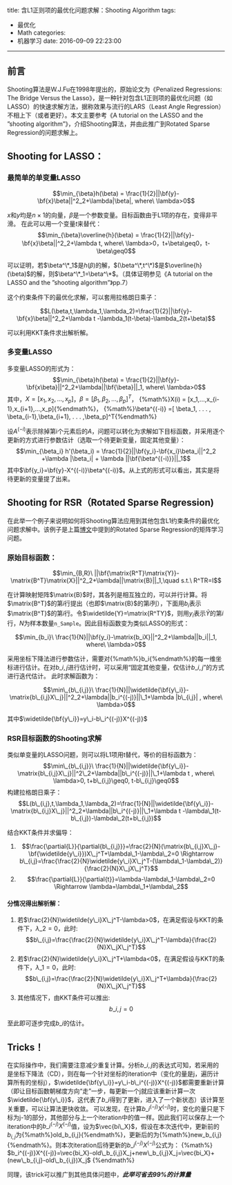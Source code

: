 title: 含L1正则项的最优化问题求解：Shooting Algorithm
tags:
  - 最优化
  - Math
categories:
  - 机器学习
date: 2016-09-09 22:23:00

---

## 前言
Shooting算法是W.J.Fu在1998年提出的，原始论文为《Penalized Regressions: The Bridge Versus the Lasso》，是一种针对包含L1正则项的最优化问题（如LASSO）的快速求解方法，据称效果与流行的LARS（Least Angle Regression）不相上下（或者更好）。本文主要参考《A tutorial on the LASSO and the ”shooting algorithm”》，介绍Shooting算法，并由此推广到Rotated Sparse Regression的问题求解上。
<!--more-->
## Shooting for LASSO：
### 最简单的单变量LASSO

$$\min_{\beta}h(\beta) = \frac{1}{2}||\bf{y}-\bf{x}\beta||^2_2+\lambda|\beta|, where\ \lambda>0$$

$x$和$y$均是$n\times 1$的向量，$\beta$是一个参数变量。目标函数由于L1项的存在，变得非平滑。
在此可以用一个变量$t$来替代：
$$\min_{\beta}\overline{h}(\beta) = \frac{1}{2}||\bf{y}-\bf{x}\beta||^2_2+\lambda t, where\ \lambda>0，t+\beta\geq0，t-\beta\geq0$$

可以证明，若$\beta^\*_1$是$h(\beta)$的解，$(\beta^\*,t^\*)$是$\overline{h}(\beta)$的解，则$\beta^\*_1=\beta^\*$。（具体证明参见《A tutorial on the LASSO and the ”shooting algorithm”》pp.7）

这个约束条件下的最优化求解，可以套用拉格朗日乘子：

$$L(\beta,t,\lambda_1,\lambda_2)=\frac{1}{2}||\bf{y}-\bf{x}\beta||^2_2+\lambda t -\lambda_1(t-\beta)-\lambda_2(t+\beta)$$

可以利用KKT条件求出解析解。
### 多变量LASSO
多变量LASSO的形式为：
$$\min_{\beta}h(\beta) = \frac{1}{2}||\bf{y}-\bf{x\beta}||^2_2+\lambda||\bf{\beta}||_1, where\ \lambda>0$$
其中，$X = [x_1,x_2,...,x_p]$，$\beta= [ \beta_1, \beta_2,..., \beta_p]^T$， {%math%}X(i) = [x_1,...,x_{i-1},x_{i+1},...,x_p]{%endmath%}， {%math%}\beta^{(-i)} =[ \beta_1, . . . ,  \beta_{i-1},\beta_{i+1}, . . . ,\beta_p]^T{%endmath%}

设$A^{(-i)}$表示除掉第i个元素后的$A$，问题可以转化为求解如下目标函数，并采用逐个更新的方式进行参数估计（选取一个待更新变量，固定其他变量）：
$$\min_{\beta_i} h'(\beta_i) = \frac{1}{2}||\bf{y_i}-\bf{x_i}\beta_i||^2_2 +\lambda |\beta_i| + \lambda ||\bf{\beta^{(-i)}}||_1$$
其中$\bf{y_i}=\bf{y}-X^{(-i)}\beta^{(-i)}$。从上式的形式可以看出，其实是将待更新的变量提了出来。
## Shooting for RSR（Rotated Sparse Regression)
在此举一个例子来说明如何将Shooting算法应用到其他包含L1约束条件的最优化问题求解中。该例子是上篇[博文](http://jayveehe.github.io/2016/09/06/Notes-of-High-Dimensional-LBP/)中提到的Rotated Sparse Regression的矩阵学习问题。
### 原始目标函数：

$$\min_{B,R}\ ||\bf{\matrix{R^T}\matrix{Y}}-\matrix{B^T}\matrix{X}||^2_2+\lambda||\matrix{B}||_1,\quad s.t.\ R^TR=I$$

在计算映射矩阵$\matrix{B}$时，其各列是相互独立的，可以并行计算。将$\matrix{B^T}$的第$i$行提出（也即$\matrix{B}$的第$i$列），下面用$b_i$表示$\matrix{B^T}$的第$i$行。令$\widetilde{Y}=\matrix{R^TY}$，则用$y_i$表示$\widetilde{Y}$的第$i$行，$N$为样本数量``n_Sample``。因此目标函数变为类似LASSO的形式：  

$$\min_{b_i}\ \frac{1}{N}||\bf{y_i}-\matrix{b_iX}||^2_2+\lambda||b_i||_1, where\   \lambda>0$$

采用坐标下降法进行参数估计，需要对{%math%}b_i{%endmath%}的每一维坐标进行估计。在对$b\_{i,j}$进行估计时，可以采用“固定其他变量，仅估计$b\_{i,j}$”的方式进行迭代估计。
此时求解函数为：

$$\min\_{b\_{i,j}}\ \frac{1}{N}||\widetilde{\bf{y\_i}}-\matrix{b\_{i,j}X\_j}||^2_2+\lambda||b_i^{(-j)}||\_1+\lambda |b\_{i,j}| , where\   \lambda>0$$

其中$\widetilde{\bf{y\_i}}=y\_i-b\_i^{(-j)}X^{(-j)}$
### RSR目标函数的Shooting求解
类似单变量的LASSO问题，则可以将L1项用t替代，等价的目标函数为：
$$\min\_{b\_{i,j}}\ \frac{1}{N}||\widetilde{\bf{y\_i}}-\matrix{b\_{i,j}X\_j}||^2\_2+\lambda||b\_i^{(-j)}||\_1+\lambda t , where\   \lambda>0, t+b\_{i,j}\geq0, t-b\_{i,j}\geq0$$
构建拉格朗日乘子：
$$L(b\_{i,j},t,\lambda_1,\lambda_2)=\frac{1}{N}||\widetilde{\bf{y\_i}}-\matrix{b\_{i,j}X\_j}||^2_2+\lambda||b\_i^{(-j)}||\_1+\lambda t -\lambda\_1(t-b\_{i,j})-\lambda\_2(t+b\_{i,j})$$

结合KKT条件并求偏导：  

1. $$\frac{\partial{L}}{\partial{b\_{i,j}}}=\frac{2}{N}(\matrix{b\_{i,j}X\_j}-\bf{\widetilde{y\_i}})X\_j^T+\lambda\_1-\lambda\_2=0 \Rightarrow b\_{i,j}=\frac{\frac{2}{N}\widetilde{y\_i}X\_j^T-(\lambda\_1-\lambda\_2)}{\frac{2}{N}X\_jX\_j^T}$$
2. $$\frac{\partial{L}}{\partial{t}}=\lambda-\lambda\_1-\lambda\_2=0 \Rightarrow \lambda=\lambda\_1+\lambda\_2$$

#### 分情况得出解析解：  

1. 若$\frac{2}{N}\widetilde{y\_i}X\_j^T-\lambda>0$，在满足假设与KKT的条件下，$\lambda\_2=0$，此时:$$b\_{i,j}=\frac{\frac{2}{N}\widetilde{y\_i}X\_j^T-\lambda}{\frac{2}{N}X\_jX\_j^T}$$
2. 若$\frac{2}{N}\widetilde{y\_i}X\_j^T+\lambda<0$，在满足假设与KKT的条件下，$\lambda\_1=0$，此时:$$b\_{i,j}=\frac{\frac{2}{N}\widetilde{y\_i}X\_j^T+\lambda}{\frac{2}{N}X\_jX\_j^T}$$
3. 其他情况下，由KKT条件可以推出:$$b\_{i,j}=0$$

至此即可逐步完成$b\_i$的估计。

## Tricks！
在实际操作中，我们需要注意减少重复计算。分析$b\_{i,j}$的表达式可知，若采用的是坐标下降法（CD），则在每一个针对坐标的iteration中（变化的量是j，遍历计算所有的坐标j），$\widetilde{\bf{y\_i}}=y\_i-b\_i^{(-j)}X^{(-j)}$都需要重新计算（即让目标函数朝梯度方向“走”一步，每更新一个j就应该重新计算一次$\widetilde{\bf{y\_i}}$，这代表了$b\_i$得到了更新，进入了一个新状态）该计算至关重要，可以让算法更快收敛。
可以发现，在计算$b\_i^{(-j)}X^{(-j)}$时，变化的量只是下标为j-1的部分，其他部分与上一个iteration中的值一样。因此我们可以保存上一个iteration中的$b\_i^{(-j)}X^{(-j)}$值，设为$\vec{bi\_X}$，假设在本次迭代中，更新前的$b_{i,j}$为{%math%}old\_b_{i,j}{%endmath%}，更新后的为{%math%}new\_b_{i,j}{%endmath%}。则本次iteration后待更新的$b\_i^{(-j)}X^{(-j)}$公式为：
{%math%}
$b_i^{(-j)}X^{(-j)}=\vec{bi_X}-old\_b_{i,j}X_j+new\_b_{i,j}X_j=\vec{bi_X}+(new\_b_{i,j}-old\_b_{i,j})X_j$
{%endmath%}

同理，该trick可以推广到其他具体问题中，***此举可省去99%的计算量***